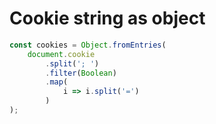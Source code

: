 # Cookie string as object

```js
const cookies = Object.fromEntries(
	document.cookie
		.split('; ')
		.filter(Boolean)
		.map(
			i => i.split('=')
		)
);
```
